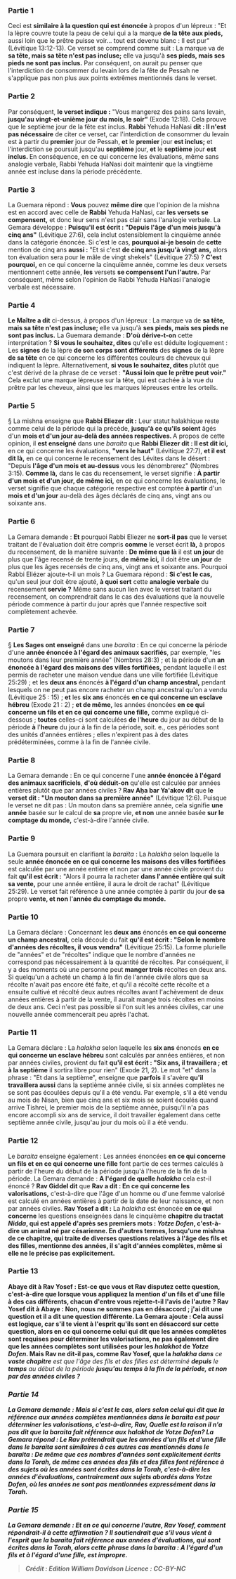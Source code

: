 
### Partie 1
Ceci est <b>similaire à la question qui est énoncée</b> à propos d'un lépreux : "Et la lèpre couvre toute la peau de celui qui a la marque <b>de la tête aux pieds,</b> aussi loin que le prêtre puisse voir... tout est devenu blanc : Il est pur" (Lévitique 13:12-13). Ce verset se comprend comme suit : La marque va de <b>sa tête, mais sa tête n'est pas incluse;</b> elle va jusqu'à <b>ses pieds, mais ses pieds ne sont pas inclus.</b> Par conséquent, on aurait pu penser que l'interdiction de consommer du levain lors de la fête de Pessah ne s'applique pas non plus aux points extrêmes mentionnés dans le verset.

### Partie 2
Par conséquent, <b>le verset indique :</b> "Vous mangerez des pains sans levain, <b>jusqu'au vingt-et-unième jour du mois, le soir"</b> (Exode 12:18). Cela prouve que le septième jour de la fête est inclus. <b>Rabbi</b> Yehuda HaNasi <b>dit : Il n'est pas nécessaire</b> de citer ce verset, car l'interdiction de consommer du levain est à partir du <b>premier</b> jour de Pessah, <b>et</b> le <b>premier</b> jour <b>est inclus;</b> et l'interdiction se poursuit jusqu'au <b>septième</b> jour, <b>et</b> le <b>septième</b> jour <b>est inclus. </b> En conséquence, en ce qui concerne les évaluations, même sans analogie verbale, Rabbi Yehuda HaNasi doit maintenir que la vingtième année est incluse dans la période précédente.

### Partie 3
La Guemara répond : <b>Vous</b> pouvez <b>même dire</b> que l'opinion de la mishna est en accord avec celle de <b>Rabbi</b> Yehuda HaNasi, car <b>les versets se compensent,</b> et donc leur sens n'est pas clair sans l'analogie verbale. La Gemara développe : <b>Puisqu'il est écrit : "Depuis l'âge d'un mois jusqu'à cinq ans"</b> (Lévitique 27:6), cela inclut ostensiblement la cinquième année dans la catégorie énoncée. Si c'est le cas, <b>pourquoi ai-je besoin</b> de <b>cette</b> mention de cinq ans <b>aussi :</b> "Et si c'est <b>de cinq ans jusqu'à vingt ans,</b> alors ton évaluation sera pour le mâle de vingt shekels" (Lévitique 27:5) ? <b>C'est pourquoi,</b> en ce qui concerne la cinquième année, comme les deux versets mentionnent cette année, <b>les</b> versets <b>se compensent l'un l'autre.</b> Par conséquent, même selon l'opinion de Rabbi Yehuda HaNasi l'analogie verbale est nécessaire.

### Partie 4
<b>Le Maître a dit</b> ci-dessus, à propos d'un lépreux : La marque va de <b>sa tête, mais sa tête n'est pas incluse;</b> elle va jusqu'à <b>ses pieds, mais ses pieds ne sont pas inclus.</b> La Guemara demande : <b>D'où dérive-t-on</b> cette interprétation ? <b>Si vous le souhaitez, dites</b> qu'elle est déduite logiquement : Les <b>signes</b> de la lèpre <b>de son corps sont différents</b> des <b>signes</b> de la lèpre <b>de sa tête</b> en ce qui concerne les différentes couleurs de cheveux qui indiquent la lèpre. Alternativement, <b>si vous le souhaitez, dites</b> plutôt que c'est dérivé de la phrase de ce verset : <b>"Aussi loin que le prêtre peut voir."</b> Cela exclut une marque lépreuse sur la tête, qui est cachée à la vue du prêtre par les cheveux, ainsi que les marques lépreuses entre les orteils.

### Partie 5
§ La mishna enseigne que <b>Rabbi Eliezer dit :</b> Leur statut halakhique reste comme celui de la période qui la précède, <b>jusqu'à ce qu'ils soient</b> âgés d'un <b>mois et d'un jour au-delà des <b>années</b> respectives. </b> A propos de cette opinion, il <b>est enseigné</b> dans une <i>baraita</i> que <b>Rabbi Eliezer dit : Il est dit ici,</b> en ce qui concerne les évaluations, <b>"vers le haut"</b> (Lévitique 27:7), <b>et il est dit là,</b> en ce qui concerne le recensement des Lévites dans le désert : "Depuis <b>l'âge d'un mois et au-dessus</b> vous les dénombrerez" (Nombres 3:15). <b>Comme là,</b> dans le cas du recensement, le verset signifie : <b>À partir d'un mois et d'un jour, de même ici,</b> en ce qui concerne les évaluations, le verset signifie que chaque catégorie respective est comptée <b>à partir</b> d'un <b>mois et d'un jour</b> au-delà des âges déclarés de cinq ans, vingt ans ou soixante ans.

### Partie 6
La Gemara demande : <b>Et</b> pourquoi Rabbi Eliezer ne <b>sort-il pas</b> que le verset traitant de l'évaluation doit être compris <b>comme</b> le verset écrit <b>là,</b> à propos du recensement, de la manière suivante : <b>De même que là</b> il est <b>un jour</b> de plus que l'âge recensé de trente jours, <b>de même ici,</b> il doit être <b>un jour</b> de plus que les âges recensés de cinq ans, vingt ans et soixante ans. Pourquoi Rabbi Eliézer ajoute-t-il un mois ? La Guemara répond : <b>Si c'est le cas,</b> qu'un seul jour doit être ajouté, <b>à quoi sert</b> cette <b>analogie verbale</b> du recensement <b>servie ?</b> Même sans aucun lien avec le verset traitant du recensement, on comprendrait dans le cas des évaluations que la nouvelle période commence à partir du jour après que l'année respective soit complètement achevée.

### Partie 7
§ <b>Les Sages ont enseigné</b> dans une <i>baraita</i> : En ce qui concerne la période d'une <b>année énoncée à l'égard des animaux sacrifiés</b>, par exemple, "les moutons dans leur première année" (Nombres 28:3) ; et la période d'un <b>an énoncée à l'égard des maisons des villes fortifiées,</b> pendant laquelle il est permis de racheter une maison vendue dans une ville fortifiée (Lévitique 25:29) ; et les <b>deux ans</b> énoncés <b>à l'égard d'un champ ancestral,</b> pendant lesquels on ne peut pas encore racheter un champ ancestral qu'on a vendu (Lévitique 25 : 15) ; <b>et</b> les <b>six ans</b> énoncés <b>en ce qui concerne un esclave hébreu</b> (Exode 21 : 2) ; <b>et de même,</b> les années énoncées <b>en ce qui concerne un fils et en ce qui concerne une fille,</b> comme expliqué ci-dessous ; <b>toutes</b> celles-ci sont calculées <b>de</b> l'<b>heure</b> du jour au début de la période <b>à</b> l'<b>heure</b> du jour à la fin de la période, soit. e., ces périodes sont des unités d'années entières ; elles n'expirent pas à des dates prédéterminées, comme à la fin de l'année civile.

### Partie 8
La Gemara demande : En ce qui concerne l'une <b>année énoncée à l'égard des animaux sacrificiels</b>, <b>d'où déduit-on</b> qu'elle est calculée par années entières plutôt que par années civiles ? <b>Rav Aḥa bar Ya'akov dit</b> que <b>le verset dit : "Un mouton dans sa première année"</b> (Lévitique 12:6). Puisque le verset ne dit pas : Un mouton dans sa première année, cela signifie <b>une année</b> basée sur le calcul de <b>sa</b> propre vie, <b>et non</b> une année basée <b>sur le comptage du monde,</b> c'est-à-dire l'année civile.

### Partie 9
La Guemara poursuit en clarifiant la <i>baraïta</i> : La <i>halakha</i> selon laquelle la seule <b>année énoncée en ce qui concerne les maisons des villes fortifiées</b> est calculée par une année entière et non par une année civile provient du fait <b>qu'il est écrit :</b> "Alors il pourra la racheter <b>dans l'année entière qui suit sa vente,</b> pour une année entière, il aura le droit de rachat" (Lévitique 25:29). Le verset fait référence à une année comptée à partir du jour <b>de sa</b> propre <b>vente, et non</b> l'<b>année du comptage du monde.</b>

### Partie 10
La Gemara déclare : Concernant les <b>deux ans</b> énoncés <b>en ce qui concerne un champ ancestral,</b> cela découle du fait <b>qu'il est écrit : "Selon le nombre d'années des récoltes, il vous vendra"</b> (Lévitique 25:15). La forme plurielle de "années" et de "récoltes" indique que le nombre d'années ne correspond pas nécessairement à la quantité de récoltes. Par conséquent, il y a des moments où une personne</b> peut <b>manger trois</b> récoltes en deux ans.</b> Si quelqu'un a acheté un champ à la fin de l'année civile alors que sa récolte n'avait pas encore été faite, et qu'il a récolté cette récolte et a ensuite cultivé et récolté deux autres récoltes avant l'achèvement de deux années entières à partir de la vente, il aurait mangé trois récoltes en moins de deux ans. Ceci n'est pas possible si l'on suit les années civiles, car une nouvelle année commencerait peu après l'achat.

### Partie 11
La Gemara déclare : La <i>halakha</i> selon laquelle les <b>six ans</b> énoncés <b>en ce qui concerne un esclave hébreu</b> sont calculés par années entières, et non par années civiles, provient du fait <b>qu'il est écrit : "Six ans, il travaillera ; et à la septième</b> il sortira libre pour rien" (Exode 21, 2). Le mot "et" dans la phrase : "Et dans la septième", enseigne que <b>parfois</b> il s'avère <b>qu'il travaillera aussi</b> dans la septième année civile, si six années complètes ne se sont pas écoulées depuis qu'il a été vendu. Par exemple, s'il a été vendu au mois de Nisan, bien que cinq ans et six mois se soient écoulés quand arrive Tishrei, le premier mois de la septième année, puisqu'il n'a pas encore accompli six ans de service, il doit travailler également dans cette septième année civile, jusqu'au jour du mois où il a été vendu.

### Partie 12
Le <i>baraita</i> enseigne également : Les années énoncées <b>en ce qui concerne un fils et en ce qui concerne une fille</b> font partie de ces termes calculés à partir de l'heure du début de la période jusqu'à l'heure de la fin de la période. La Gemara demande : <b>A l'égard de quelle <i>halakha</i></b> cela est-il énoncé ? <b>Rav Giddel dit</b> que <b>Rav a dit : En ce qui concerne les valorisations,</b> c'est-à-dire que l'âge d'un homme ou d'une femme valorisé est calculé en années entières à partir de la date de leur naissance, et non par années civiles. <b>Rav Yosef a dit :</b> La <i>halakha</i> est énoncée <b>en ce qui concerne</b> les questions enseignées dans le cinquième <b>chapitre du tractat <i>Nidda</i>, qui est appelé d'après ses premiers mots : <b><i>Yotze Dofen</i>,</b> c'est-à-dire un animal né par césarienne. En d'autres termes, lorsqu'une mishna de ce chapitre, qui traite de diverses questions relatives à l'âge des fils et des filles, mentionne des années, il s'agit d'années complètes, même si elle ne le précise pas explicitement.

### Partie 13
<b>Abaye dit à Rav Yosef : Est-ce que vous</b> et Rav <b>disputez</b> cette question, c'est-à-dire que lorsque vous appliquez la mention d'un fils et d'une fille à des cas différents, chacun d'entre vous rejette-t-il l'avis de l'autre ? Rav Yosef <b>dit à</b> Abaye : <b>Non,</b> nous ne sommes pas en désaccord ; <b>j'ai dit une</b> question <b>et il a dit une</b> question différente. La Gemara ajoute : <b>Cela aussi est logique, car s'il te vient à l'esprit</b> qu'ils sont <b>en désaccord</b> sur cette question, alors en ce qui concerne <b>celui qui dit</b> que les années complètes sont requises <b>pour</b> déterminer les <b>valorisations,</b> ne <b>pas</b> également <b>dire</b> que les années complètes sont utilisées <b>pour</b> les <i>halakhot</i> de <b><i>Yotze Dofen</i>. Mais Rav ne dit-il pas,</b> comme Rav Yosef, que <b>la <i>halakha</b> dans</b> ce <b>vaste chapitre</b> est que l'âge des fils et des filles est déterminé <b>depuis</b> le <b>temps</b> au début de la période <b>jusqu'au <b>temps</b> à la fin de la période, et non par des années civiles ?

### Partie 14
La Gemara demande : <b>Mais</b> si c'est le cas, alors <b>selon celui qui dit</b> que la référence aux années complètes mentionnées dans le <i>baraita</i> est <b>pour</b> déterminer les <b>valorisations,</b> c'est-à-dire, Rav, <b>Quelle est la raison</b> il n'a pas <b>dit</b> que la <i>baraita</i> fait référence <b>aux</b> <i>halakhot</i> de <b><i>Yotze Dofen</i>?</b> La Gemara répond : Le Rav prétendrait que les années d'un fils et d'une fille dans le <i>baraita</i> sont <b>similaires à ces</b> autres cas mentionnés dans le <i>baraita</i> : <b>De même que</b> ces nombres d'années <b>sont</b> explicitement <b>écrits</b> dans la Torah, <b>de même ces</b> années des fils et des filles font référence à des sujets <b>où</b> les années <b>sont écrites</b> dans la Torah, c'est-à-dire les années d'évaluations, contrairement aux sujets abordés dans <i>Yotze Dofen</i>, où les années ne sont pas mentionnées expressément dans la Torah.

### Partie 15
La Gemara demande : <b>Et</b> en ce qui concerne <b>l'autre,</b> Rav Yosef, comment répondrait-il à cette affirmation ? Il soutiendrait que <b>s'il vous vient à l'esprit</b> que la <i>baraita</i> fait référence aux années d'évaluations, <b>qui sont écrites</b> dans la Torah, alors <b>cette</b> phrase dans la <i>baraita</i> : <b>A l'égard d'un fils et à l'égard d'une fille,</b> est impropre.

>Crédit : Edition William Davidson
>Licence : CC-BY-NC